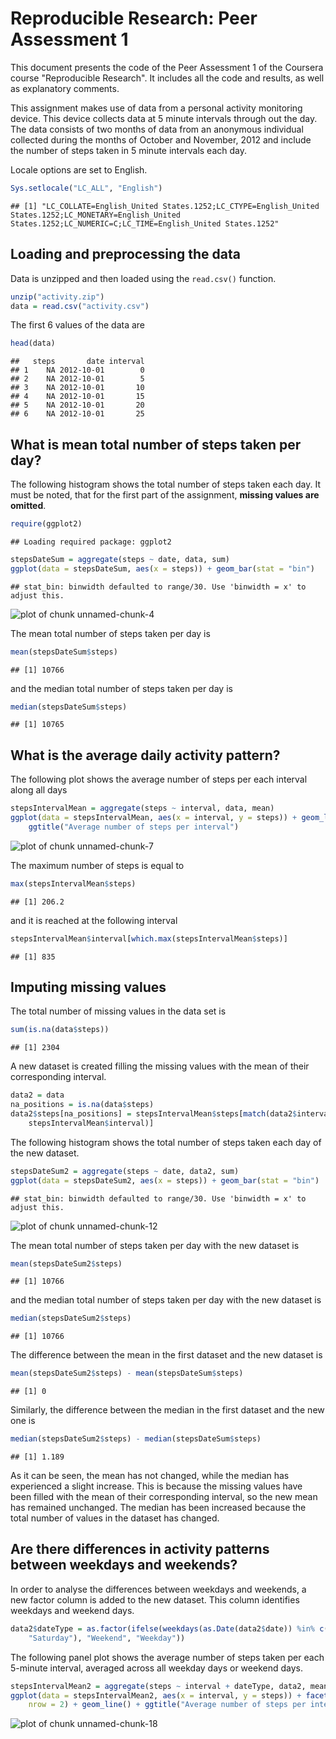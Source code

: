 # Reproducible Research: Peer Assessment 1

This document presents the code of the Peer Assessment 1 of the Coursera course "Reproducible Research". It includes all the code and results, as well as explanatory comments.

This assignment makes use of data from a personal activity monitoring device. This device collects data at 5 minute intervals through out the day. The data consists of two months of data from an anonymous individual collected during the months of October and November, 2012 and include the number of steps taken in 5 minute intervals each day.

Locale options are set to English.


```r
Sys.setlocale("LC_ALL", "English")
```

```
## [1] "LC_COLLATE=English_United States.1252;LC_CTYPE=English_United States.1252;LC_MONETARY=English_United States.1252;LC_NUMERIC=C;LC_TIME=English_United States.1252"
```



## Loading and preprocessing the data

Data is unzipped and then loaded using the `read.csv()` function.


```r
unzip("activity.zip")
data = read.csv("activity.csv")
```


The first 6 values of the data are


```r
head(data)
```

```
##   steps       date interval
## 1    NA 2012-10-01        0
## 2    NA 2012-10-01        5
## 3    NA 2012-10-01       10
## 4    NA 2012-10-01       15
## 5    NA 2012-10-01       20
## 6    NA 2012-10-01       25
```



## What is mean total number of steps taken per day?

The following histogram shows the total number of steps taken each day. It must be noted, that for the first part of the assignment, **missing values are omitted**.


```r
require(ggplot2)
```

```
## Loading required package: ggplot2
```

```r
stepsDateSum = aggregate(steps ~ date, data, sum)
ggplot(data = stepsDateSum, aes(x = steps)) + geom_bar(stat = "bin")
```

```
## stat_bin: binwidth defaulted to range/30. Use 'binwidth = x' to adjust this.
```

![plot of chunk unnamed-chunk-4](figure/unnamed-chunk-4.png) 


The mean total number of steps taken per day is


```r
mean(stepsDateSum$steps)
```

```
## [1] 10766
```


and the median total number of steps taken per day is


```r
median(stepsDateSum$steps)
```

```
## [1] 10765
```


## What is the average daily activity pattern?

The following plot shows the average number of steps per each interval along all days


```r
stepsIntervalMean = aggregate(steps ~ interval, data, mean)
ggplot(data = stepsIntervalMean, aes(x = interval, y = steps)) + geom_line() + 
    ggtitle("Average number of steps per interval")
```

![plot of chunk unnamed-chunk-7](figure/unnamed-chunk-7.png) 


The maximum number of steps is equal to 


```r
max(stepsIntervalMean$steps)
```

```
## [1] 206.2
```


and it is reached at the following interval


```r
stepsIntervalMean$interval[which.max(stepsIntervalMean$steps)]
```

```
## [1] 835
```


## Imputing missing values

The total number of missing values in the data set is


```r
sum(is.na(data$steps))
```

```
## [1] 2304
```


A new dataset is created filling the missing values with the mean of their corresponding interval.


```r
data2 = data
na_positions = is.na(data$steps)
data2$steps[na_positions] = stepsIntervalMean$steps[match(data2$interval[na_positions], 
    stepsIntervalMean$interval)]
```


The following histogram shows the total number of steps taken each day of the new dataset.


```r
stepsDateSum2 = aggregate(steps ~ date, data2, sum)
ggplot(data = stepsDateSum2, aes(x = steps)) + geom_bar(stat = "bin")
```

```
## stat_bin: binwidth defaulted to range/30. Use 'binwidth = x' to adjust this.
```

![plot of chunk unnamed-chunk-12](figure/unnamed-chunk-12.png) 


The mean total number of steps taken per day with the new dataset is


```r
mean(stepsDateSum2$steps)
```

```
## [1] 10766
```


and the median total number of steps taken per day with the new dataset is


```r
median(stepsDateSum2$steps)
```

```
## [1] 10766
```


The difference between the mean in the first dataset and the new dataset is


```r
mean(stepsDateSum2$steps) - mean(stepsDateSum$steps)
```

```
## [1] 0
```


Similarly, the difference between the median in the first dataset and the new one is


```r
median(stepsDateSum2$steps) - median(stepsDateSum$steps)
```

```
## [1] 1.189
```


As it can be seen, the mean has not changed, while the median has experienced a slight increase. This is because the missing values have been filled with the mean of their corresponding interval, so the new mean has remained unchanged. The median has been increased because the total number of values in the dataset has changed.


## Are there differences in activity patterns between weekdays and weekends?

In order to analyse the differences between weekdays and weekends, a new factor column is added to the new dataset. This column identifies weekdays and weekend days.


```r
data2$dateType = as.factor(ifelse(weekdays(as.Date(data2$date)) %in% c("Sunday", 
    "Saturday"), "Weekend", "Weekday"))
```


The following panel plot shows the average number of steps taken per each 5-minute interval, averaged across all weekday days or weekend days.


```r
stepsIntervalMean2 = aggregate(steps ~ interval + dateType, data2, mean)
ggplot(data = stepsIntervalMean2, aes(x = interval, y = steps)) + facet_wrap(~dateType, 
    nrow = 2) + geom_line() + ggtitle("Average number of steps per interval and weekday type")
```

![plot of chunk unnamed-chunk-18](figure/unnamed-chunk-18.png) 





